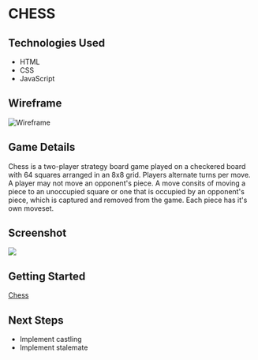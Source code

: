 # CHESS

## Technologies Used

- HTML
- CSS
- JavaScript

## Wireframe

![Wireframe](https://i.imgur.com/AKMocrZ.png)

## Game Details

Chess is a two-player strategy board game played on a checkered board with 64 squares arranged in an 8x8 grid.
Players alternate turns per move. A player may not move an opponent's piece. A move consits of moving a piece 
to an unoccupied square or one that is occupied by an opponent's piece, which is captured and removed from 
the game. Each piece has it's own moveset.

## Screenshot
![](https://i.imgur.com/GYPMdSy.png)

## Getting Started
[Chess]( https://mad-hatter-1865.github.io/Chess/)

## Next Steps

- Implement castling
- Implement stalemate
